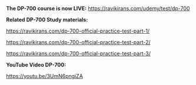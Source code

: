 **The DP-700 course is now LIVE:** https://ravikirans.com/udemy/test/dp-700

**Related DP-700 Study materials:**

https://ravikirans.com/dp-700-official-practice-test-part-1/

https://ravikirans.com/dp-700-official-practice-test-part-2/

https://ravikirans.com/dp-700-official-practice-test-part-3/

**YouTube Video DP-700:**

https://youtu.be/3UmN6pngiZA

